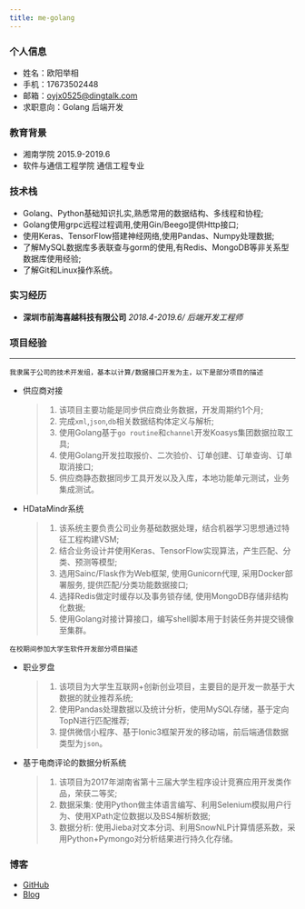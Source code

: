```yaml
---
title: me-golang
---
```

### 个人信息
- 姓名：欧阳举相
- 手机：17673502448
- 邮箱：oyjx0525@dingtalk.com
- 求职意向：Golang 后端开发

### 教育背景
- 湘南学院 2015.9-2019.6
- 软件与通信工程学院 通信工程专业


### 技术栈
- Golang、Python基础知识扎实,熟悉常用的数据结构、多线程和协程;
- Golang使用grpc远程过程调用,使用Gin/Beego提供Http接口;
- 使用Keras、TensorFlow搭建神经网络,使用Pandas、Numpy处理数据;
- 了解MySQL数据库多表联查与gorm的使用,有Redis、MongoDB等非关系型数据库使用经验;
- 了解Git和Linux操作系统。


### 实习经历
- **深圳市前海喜越科技有限公司** *2018.4-2019.6/ 后端开发工程师*


### 项目经验

***

`我隶属于公司的技术开发组，基本以计算/数据接口开发为主，以下是部分项目的描述`

- 供应商对接

  > 1. 该项目主要功能是同步供应商业务数据，开发周期约1个月;
  > 2. 完成`xml`,`json`,`db`相关数据结构体定义与解析;
  > 3. 使用Golang基于`go routine`和`channel`开发Koasys集团数据拉取工具;
  > 4. 使用Golang开发拉取报价、二次验价、订单创建、订单查询、订单取消接口;
  > 5. 供应商静态数据同步工具开发以及入库，本地功能单元测试，业务集成测试。

- HDataMindr系统

  > 1. 该系统主要负责公司业务基础数据处理，结合机器学习思想通过特征工程构建VSM;
  > 2. 结合业务设计并使用Keras、TensorFlow实现算法，产生匹配、分类、预测等模型;
  > 3. 选用Sainc/Flask作为Web框架, 使用Gunicorn代理, 采用Docker部署服务, 提供匹配/分类功能数据接口;
  > 4. 选择Redis做定时缓存以及事务锁存储, 使用MongoDB存储非结构化数据;
  > 5. 使用Golang对接计算接口，编写shell脚本用于封装任务并提交镜像至集群。


`在校期间参加大学生软件开发部分项目描述`

- 职业罗盘
  > 1. 该项目为大学生互联网+创新创业项目，主要目的是开发一款基于大数据的就业推荐系统;
  > 2. 使用Pandas处理数据以及统计分析，使用MySQL存储，基于定向TopN进行匹配推荐;
  > 3. 提供微信小程序、基于Ionic3框架开发的移动端，前后端通信数据类型为`json`。
    
- 基于电商评论的数据分析系统
  > 1. 该项目为2017年湖南省第十三届大学生程序设计竞赛应用开发类作品，荣获二等奖;
  > 2. 数据采集: 使用Python做主体语言编写、利用Selenium模拟用户行为、使用XPath定位数据以及BS4解析数据;
  > 3. 数据分析: 使用Jieba对文本分词、利用SnowNLP计算情感系数，采用Python+Pymongo对分析结果进行持久化存储。
 
### 博客
- [GitHub](https://github.com/1005281342/)
- [Blog](https://1005281342.github.io)
